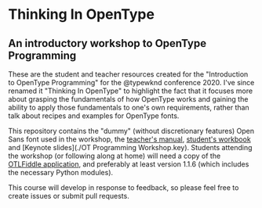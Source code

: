 # Thinking In OpenType

## An introductory workshop to OpenType Programming

These are the student and teacher resources created for the
"Introduction to OpenType Programming" for the @typewknd conference
2020. I've since renamed it "Thinking In OpenType" to highlight the
fact that it focuses more about grasping the fundamentals of how
OpenType works and gaining the ability to apply those fundamentals to
one's own requirements, rather than talk about recipes and examples
for OpenType fonts.

This repository contains the "dummy" (without discretionary features)
Open Sans font used in the workshop, the [teacher's
manual](./manual.md), [student's workbook](./workbook.pdf) and
[Keynote slides](./OT Programming Workshop.key). Students attending
the workshop (or following along at home) will need a copy of the
[OTLFiddle application](https://github.com/simoncozens/otlfiddle/releases),
and preferably at least version 1.1.6 (which includes the necessary
Python modules).

This course will develop in response to feedback, so please feel free
to create issues or submit pull requests.
